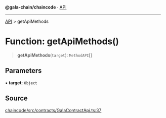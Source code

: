 **@gala-chain/chaincode** ∙ [API](../exports.md)

***

[API](../exports.md) > getApiMethods

# Function: getApiMethods()

> **getApiMethods**(`target`): `MethodAPI`[]

## Parameters

▪ **target**: `Object`

## Source

[chaincode/src/contracts/GalaContractApi.ts:37](https://github.com/GalaChain/sdk/blob/bcbbb18/chaincode/src/contracts/GalaContractApi.ts#L37)
